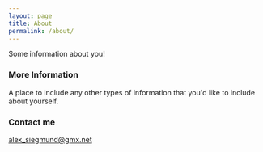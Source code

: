 ```yaml
---
layout: page
title: About
permalink: /about/
---
```


Some information about you!

### More Information

A place to include any other types of information that you'd like to include about yourself.

### Contact me

[alex_siegmund@gmx.net](mailto:alex_siegmund@gmx.net)
